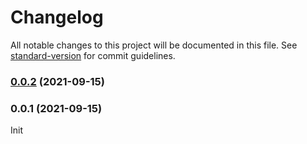 # Changelog

All notable changes to this project will be documented in this file. See [standard-version](https://github.com/conventional-changelog/standard-version) for commit guidelines.

### [0.0.2](https://https//github.com/vimutti77/eslint-config-sharpinit/compare/v0.0.1...v0.0.2) (2021-09-15)

### 0.0.1 (2021-09-15)
Init

